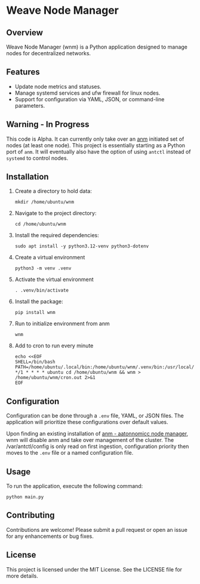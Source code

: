 # Weave Node Manager

## Overview
Weave Node Manager (wnm) is a Python application designed to manage nodes for decentralized networks.

## Features
- Update node metrics and statuses.
- Manage systemd services and ufw firewall for linux nodes.
- Support for configuration via YAML, JSON, or command-line parameters.

## Warning - In Progress

This code is Alpha. It can currently only take over an [anm](https://github.com/safenetforum-community/NTracking/tree/main/anm) initiated set of nodes (at least one node). This project is essentially starting as a Python port of `anm`. It will eventually also have the option of using `antctl` instead of `systemd` to control nodes.

## Installation
1. Create a directory to hold data:
   ```
   mkdir /home/ubuntu/wnm
   ```
2. Navigate to the project directory:
   ```
   cd /home/ubuntu/wnm
3. Install the required dependencies:
   ```
   sudo apt install -y python3.12-venv python3-dotenv
   ```
4. Create a virtual environment
   ```
   python3 -m venv .venv
   ```
5. Activate the virtual environment
   ```
   . .venv/bin/activate
   ```
6. Install the package:
   ```
   pip install wnm 
   ```
7. Run to initialize environment from anm
   ```
   wnm
   ```
8. Add to cron to run every minute
   ```
   echo <<EOF
   SHELL=/bin/bash
   PATH=/home/ubuntu/.local/bin:/home/ubuntu/wnm/.venv/bin:/usr/local/sbin:/usr/local/bin:/usr/sbin:/usr/bin:/sbin:/bin
   */1 * * * * ubuntu cd /home/ubuntu/wnm && wnm > /home/ubuntu/wnm/cron.out 2>&1
   EOF
   ```

## Configuration
Configuration can be done through a `.env` file, YAML, or JSON files. The application will prioritize these configurations over default values.

Upon finding an existing installation of [anm - aatonnomicc node manager](https://github.com/safenetforum-community/NTracking/tree/main/anm), wnm will disable anm and take over management of the cluster. The /var/antctl/config is only read on first ingestion, configuration priority then moves to the `.env` file or a named configuration file.

## Usage
To run the application, execute the following command:
```
python main.py
```

## Contributing
Contributions are welcome! Please submit a pull request or open an issue for any enhancements or bug fixes.

## License
This project is licensed under the MIT License. See the LICENSE file for more details.
